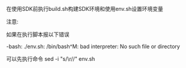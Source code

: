 在使用SDK前执行build.sh构建SDK环境和使用env.sh设置环境变量



注意:

如果在执行脚本报以下错误

-bash: ./env.sh: /bin/bash^M: bad interpreter: No such file or directory

可以先执行命令 sed -i "s/\r//" env.sh